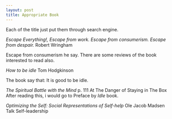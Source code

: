 ```yaml
---
layout: post
title: Appropriate Book
---
```


Each of the title just put them through search engine.

_Escape Everything!, Escape from work. Escape from consumerism. Escape from despair._ Robert Wringham

Escape from consumerism he say. There are some reviews of the book interested to read also.

_How to be idle_ Tom Hodgkinson

The book say that: It is good to be idle.

_The Spiritual Battle with the Mind_ p. 111
At The Danger of Staying in The Box
After reading this, i would go to Preface by _Idle_ book.

_Optimizing the Self: Social Representations of Self-help_ Ole Jacob Madsen
Talk Self-leadership
